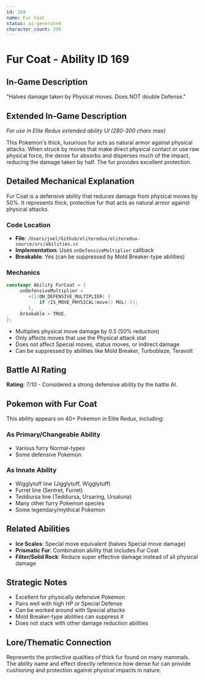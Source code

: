 ```yaml
---
id: 169
name: Fur Coat
status: ai-generated
character_count: 295
---
```


# Fur Coat - Ability ID 169

## In-Game Description
"Halves damage taken by Physical moves. Does NOT double Defense."

## Extended In-Game Description
*For use in Elite Redux extended ability UI (280-300 chars max)*

This Pokemon's thick, luxurious fur acts as natural armor against physical attacks. When struck by moves that make direct physical contact or use raw physical force, the dense fur absorbs and disperses much of the impact, reducing the damage taken by half. The fur provides excellent protection.

## Detailed Mechanical Explanation

Fur Coat is a defensive ability that reduces damage from physical moves by 50%. It represents thick, protective fur that acts as natural armor against physical attacks.

### Code Location
- **File**: `/Users/joel/Github/eliteredux/eliteredux-source/src/abilities.cc`
- **Implementation**: Uses `onDefensiveMultiplier` callback
- **Breakable**: Yes (can be suppressed by Mold Breaker-type abilities)

### Mechanics
```cpp
constexpr Ability FurCoat = {
    .onDefensiveMultiplier =
        +[](ON_DEFENSIVE_MULTIPLIER) {
            if (IS_MOVE_PHYSICAL(move)) MUL(.5);
        },
    .breakable = TRUE,
};
```

- Multiplies physical move damage by 0.5 (50% reduction)
- Only affects moves that use the Physical attack stat
- Does not affect Special moves, status moves, or indirect damage
- Can be suppressed by abilities like Mold Breaker, Turboblaze, Teravolt

## Battle AI Rating
**Rating**: 7/10 - Considered a strong defensive ability by the battle AI.

## Pokemon with Fur Coat
This ability appears on 40+ Pokemon in Elite Redux, including:

### As Primary/Changeable Ability
- Various furry Normal-types
- Some defensive Pokemon

### As Innate Ability
- Wigglytuff line (Jigglytuff, Wigglytuff)
- Furret line (Sentret, Furret) 
- Teddiursa line (Teddiursa, Ursaring, Ursaluna)
- Many other furry Pokemon species
- Some legendary/mythical Pokemon

## Related Abilities
- **Ice Scales**: Special move equivalent (halves Special move damage)
- **Prismatic Fur**: Combination ability that includes Fur Coat
- **Filter/Solid Rock**: Reduce super effective damage instead of all physical damage

## Strategic Notes
- Excellent for physically defensive Pokemon
- Pairs well with high HP or Special Defense
- Can be worked around with Special attacks
- Mold Breaker-type abilities can suppress it
- Does not stack with other damage reduction abilities

## Lore/Thematic Connection
Represents the protective qualities of thick fur found on many mammals. The ability name and effect directly reference how dense fur can provide cushioning and protection against physical impacts in nature.